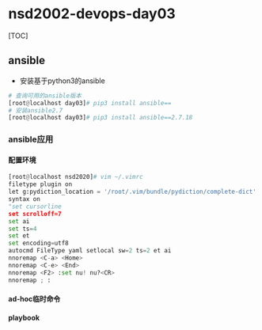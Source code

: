 # nsd2002-devops-day03

[TOC]

## ansible

- 安装基于python3的ansible

```python
# 查询可用的ansible版本
[root@localhost day03]# pip3 install ansible==
# 安装ansible2.7
[root@localhost day03]# pip3 install ansible==2.7.18
```

### ansible应用

#### 配置环境

```python
[root@localhost nsd2020]# vim ~/.vimrc
filetype plugin on
let g:pydiction_location = '/root/.vim/bundle/pydiction/complete-dict'
syntax on
"set cursorline
set scrolloff=7
set ai
set ts=4
set et
set encoding=utf8
autocmd FileType yaml setlocal sw=2 ts=2 et ai
nnoremap <C-a> <Home>
nnoremap <C-e> <End>
nnoremap <F2> :set nu! nu?<CR>
nnoremap ; : 
```



#### ad-hoc临时命令



#### playbook